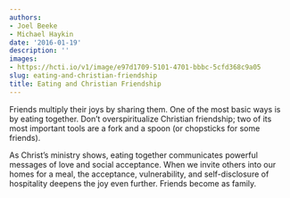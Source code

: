 ```yaml
---
authors:
- Joel Beeke
- Michael Haykin
date: '2016-01-19'
description: ''
images:
- https://hcti.io/v1/image/e97d1709-5101-4701-bbbc-5cfd368c9a05
slug: eating-and-christian-friendship
title: Eating and Christian Friendship
---
```


Friends multiply their joys by sharing them. One of the most basic ways is by eating together. Don’t overspiritualize Christian friendship; two of its most important tools are a fork and a spoon (or chopsticks for some friends).

As Christ’s ministry shows, eating together communicates powerful messages of love and social acceptance. When we invite others into our homes for a meal, the acceptance, vulnerability, and self-disclosure of hospitality deepens the joy even further. Friends become as family.